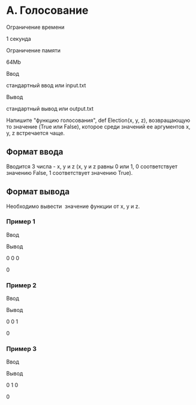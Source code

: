 A. Голосование
==============

Ограничение времени

1 секунда

Ограничение памяти

64Mb

Ввод

стандартный ввод или input.txt

Вывод

стандартный вывод или output.txt

Напишите "функцию голосования", def Election(x, y, z), возвращающую то значение (True или False), которое среди значений ее аргументов x, y, z встречается чаще.

Формат ввода
------------

Вводится 3 числа - x, y и z (x, y и z равны 0 или 1, 0 соответствует значению False, 1 соответствует значению True).

Формат вывода
-------------

Необходимо вывести  значение функции от x, y и z.

### Пример 1

Ввод

Вывод

0 0 0

0

### Пример 2

Ввод

Вывод

0 0 1

0

### Пример 3

Ввод

Вывод

0 1 0

0